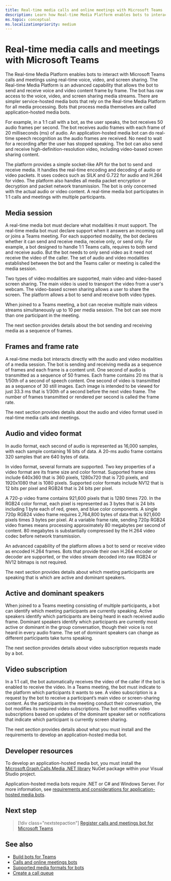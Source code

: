```yaml
---
title: Real-time media calls and online meetings with Microsoft Teams
description: Learn how Real-time Media Platform enables bots to interact with Microsoft Teams calls and meetings. Explore, media sessions, frames and frame rate, audio and video format, active speakers, video subscription. 
ms.topic: conceptual
ms.localizationpriority: medium
---
```


# Real-time media calls and meetings with Microsoft Teams

The Real-time Media Platform enables bots to interact with Microsoft Teams calls and meetings using real-time voice, video, and screen sharing. The Real-time Media Platform is an advanced capability that allows the bot to send and receive voice and video content frame by frame. The bot has raw access to the voice, video, and screen sharing media streams. There are simpler service-hosted media bots that rely on the Real-time Media Platform for all media processing. Bots that process media themselves are called application-hosted media bots.

For example, in a 1:1 call with a bot, as the user speaks, the bot receives 50 audio frames per second. The bot receives audio frames with each frame of 20 milliseconds (ms) of audio. An application-hosted media bot can do real-time speech recognition as the audio frames are received. No need to wait for a recording after the user has stopped speaking. The bot can also send and receive high-definition-resolution video, including video-based screen sharing content.

The platform provides a simple socket-like API for the bot to send and receive media. It handles the real-time encoding and decoding of audio or video packets. It uses codecs such as SILK and G.722 for audio and H.264 for video. The platform also handles all media packet encryption or decryption and packet network transmission. The bot is only concerned with the actual audio or video content. A real-time media bot participates in 1:1 calls and meetings with multiple participants.

## Media session

A real-time media bot must declare what modalities it must support. The real-time media bot must declare support when it answers an incoming call or joins a Teams meeting. For each supported modality, the bot declares whether it can send and receive media, receive only, or send only. For example, a bot designed to handle 1:1 Teams calls, requires to both send and receive audio. But the bot needs to only send video as it need not receive the video of the caller. The set of audio and video modalities established between the bot and the Teams caller or meeting is called the media session.

Two types of video modalities are supported, main video and video-based screen sharing. The main video is used to transport the video from a user's webcam. The video-based screen sharing allows a user to share the screen. The platform allows a bot to send and receive both video types.

When joined to a Teams meeting, a bot can receive multiple main videos streams simultaneously up to 10 per media session. The bot can see more than one participant in the meeting.

The next section provides details about the bot sending and receiving media as a sequence of frames.

## Frames and frame rate

A real-time media bot interacts directly with the audio and video modalities of a media session. The bot is sending and receiving media as a sequence of frames and each frame is a content unit. One second of audio is transmitted as a sequence of 50 frames. Each frame contains 20 ms that is 1/50th of a second of speech content. One second of video is transmitted as a sequence of 30 still images. Each image is intended to be viewed for just 33.3 ms that is 1/30th of a second before the next video frame. The number of frames transmitted or rendered per second is called the frame rate.

The next section provides details about the audio and video format used in real-time media calls and meetings.

## Audio and video format

In audio format, each second of audio is represented as 16,000 samples, with each sample containing 16 bits of data. A 20-ms audio frame contains 320 samples that are 640 bytes of data.

In video format, several formats are supported. Two key properties of a video format are its frame size and color format. Supported frame sizes include 640x360 that is 360 pixels, 1280x720 that is 720 pixels, and 1920x1080 that is 1080 pixels. Supported color formats include NV12 that is 12 bits per pixel and RGB24 that is 24 bits per pixel.

A 720-p video frame contains 921,600 pixels that is 1280 times 720. In the RGB24 color format, each pixel is represented as 3 bytes that is 24 bits including 1 byte each of red, green, and blue color components. A single 720p RGB24 video frame requires 2,764,800 bytes of data that is 921,600 pixels times 3 bytes per pixel. At a variable frame rate, sending 720p RGB24 video frames means processing approximately 80 megabytes per second of content. 80 megabytes is substantially compressed by the H.264 video codec before network transmission.

An advanced capability of the platform allows a bot to send or receive video as encoded H.264 frames. Bots that provide their own H.264 encoder or decoder are supported, or the video stream decoded into raw RGB24 or NV12 bitmaps is not required.

The next section provides details about which meeting participants are speaking that is which are active and dominant speakers.

## Active and dominant speakers

When joined to a Teams meeting consisting of multiple participants, a bot can identify which meeting participants are currently speaking. Active speakers identify which participants are being heard in each received audio frame. Dominant speakers identify which participants are currently most active or dominant in the group conversation, though their voice is not heard in every audio frame. The set of dominant speakers can change as different participants take turns speaking.

The next section provides details about video subscription requests made by a bot.

## Video subscription

In a 1:1 call, the bot automatically receives the video of the caller if the bot is enabled to receive the video. In a Teams meeting, the bot must indicate to the platform which participants it wants to see. A video subscription is a request by the bot to receive a participant’s main video or screen-sharing content. As the participants in the meeting conduct their conversation, the bot modifies its required video subscriptions. The bot modifies video subscriptions based on updates of the dominant speaker set or notifications that indicate which participant is currently screen sharing.

The next section provides details about what you must install and the requirements to develop an application-hosted media bot.

## Developer resources

To develop an application-hosted media bot, you must install the [Microsoft.Graph.Calls.Media .NET library](https://www.nuget.org/packages/Microsoft.Graph.Communications.Calls.Media/) NuGet package within your Visual Studio project.

Application-hosted media bots require .NET or C# and Windows Server. For more information, see [requirements and considerations for application-hosted media bots](requirements-considerations-application-hosted-media-bots.md#c-or-net-and-windows-server-for-development).

## Next step

> [!div class="nextstepaction"]
> [Register calls and meetings bot for Microsoft Teams](registering-calling-bot.md)

## See also

* [Build bots for Teams](../what-are-bots.md)
* [Calls and online meetings bots](calls-meetings-bots-overview.md)
* [Supported media formats for bots](~/resources/media-formats.md)
* [Create a call queue](/microsoftteams/create-a-phone-system-call-queue)
